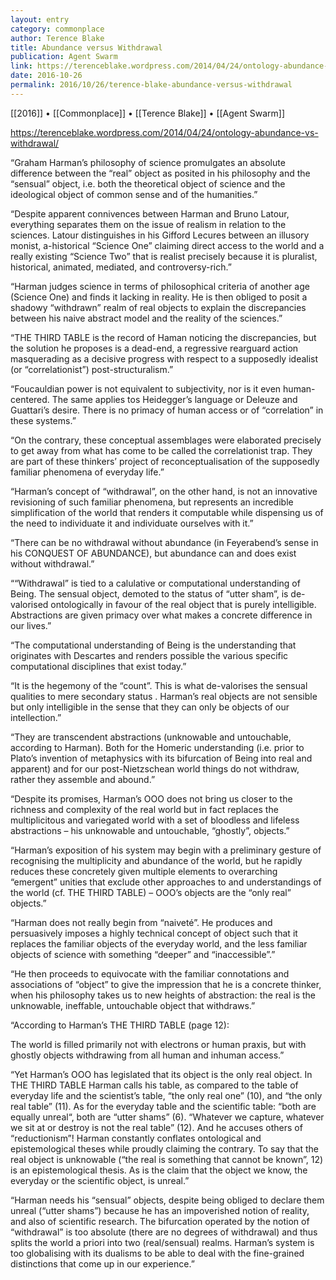 ```yaml
---
layout: entry
category: commonplace
author: Terence Blake
title: Abundance versus Withdrawal
publication: Agent Swarm
link: https://terenceblake.wordpress.com/2014/04/24/ontology-abundance-vs-withdrawal/
date: 2016-10-26
permalink: 2016/10/26/terence-blake-abundance-versus-withdrawal
---
```


[[2016]] • [[Commonplace]] • [[Terence Blake]] • [[Agent Swarm]]

https://terenceblake.wordpress.com/2014/04/24/ontology-abundance-vs-withdrawal/

“Graham Harman’s philosophy of science promulgates an absolute difference between the “real” object as posited in his philosophy and the “sensual” object, i.e. both the theoretical object of science and the ideological object of common sense and of the humanities.”

“Despite apparent connivences between Harman and Bruno Latour, everything separates them on the issue of realism in relation to the sciences. Latour distinguishes in his Gifford Lecures between an illusory monist, a-historical “Science One” claiming direct access to the world and a really existing “Science Two” that is realist precisely because it is pluralist, historical, animated, mediated, and controversy-rich.”

“Harman judges science in terms of philosophical criteria of another age (Science One) and finds it lacking in reality. He is then obliged to posit a shadowy “withdrawn” realm of real objects to explain the discrepancies between his naive abstract model and the reality of the sciences.”

“THE THIRD TABLE is the record of Haman noticing the discrepancies, but the solution he proposes is a dead-end, a regressive rearguard action masquerading as a decisive progress with respect to a supposedly idealist (or “correlationist”) post-structuralism.”

“Foucauldian power is not equivalent to subjectivity, nor is it even human-centered. The same applies tos Heidegger’s language or Deleuze and Guattari’s desire. There is no primacy of human access or of “correlation” in these systems.”

“On the contrary, these conceptual assemblages were elaborated precisely to get away from what has come to be called the correlationist trap. They are part of these thinkers’ project of reconceptualisation of the supposedly familiar phenomena of everyday life.”

“Harman’s concept of “withdrawal”, on the other hand, is not an innovative revisioning of such familiar phenomena, but represents an incredible simplification of the world that renders it computable while dispensing us of the need to individuate it and individuate ourselves with it.”

“There can be no withdrawal without abundance (in Feyerabend’s sense in his CONQUEST OF ABUNDANCE), but abundance can and does exist without withdrawal.”

““Withdrawal” is tied to a calulative or computational understanding of Being. The sensual object, demoted to the status of “utter sham”, is de-valorised ontologically in favour of the real object that is purely intelligible. Abstractions are given primacy over what makes a concrete difference in our lives.”

“The computational understanding of Being is the understanding that originates with Descartes and renders possible the various specific computational disciplines that exist today.”

“It is the hegemony of the “count”. This is what de-valorises the sensual qualities to mere secondary status . Harman’s real objects are not sensible but only intelligible in the sense that they can only be objects of our intellection.”

“They are transcendent abstractions (unknowable and untouchable, according to Harman). Both for the Homeric understanding (i.e. prior to Plato’s invention of metaphysics with its bifurcation of Being into real and apparent) and for our post-Nietzschean world things do not withdraw, rather they assemble and abound.”

“Despite its promises, Harman’s OOO does not bring us closer to the richness and complexity of the real world but in fact replaces the multiplicitous and variegated world with a set of bloodless and lifeless abstractions – his unknowable and untouchable, “ghostly”, objects.”

“Harman’s exposition of his system may begin with a preliminary gesture of recognising the multiplicity and abundance of the world, but he rapidly reduces these concretely given multiple elements to overarching “emergent” unities that exclude other approaches to and understandings of the world (cf. THE THIRD TABLE) – OOO’s objects are the “only real” objects.”

“Harman does not really begin from “naiveté”. He produces and persuasively imposes a highly technical concept of object such that it replaces the familiar objects of the everyday world, and the less familiar objects of science with something “deeper” and “inaccessible”.”

“He then proceeds to equivocate with the familiar connotations and associations of “object” to give the impression that he is a concrete thinker, when his philosophy takes us to new heights of abstraction: the real is the unknowable, ineffable, untouchable object that withdraws.”

“According to Harman’s THE THIRD TABLE (page 12):

The world is filled primarily not with electrons or human praxis, but with ghostly objects withdrawing from all human and inhuman access.”

“Yet Harman’s OOO has legislated that its object is the only real object. In THE THIRD TABLE Harman calls his table, as compared to the table of everyday life and the scientist’s table, “the only real one” (10), and “the only real table” (11). As for the everyday table and the scientific table: “both are equally unreal“, both are “utter shams” (6). “Whatever we capture, whatever we sit at or destroy is not the real table” (12). And he accuses others of “reductionism”! Harman constantly conflates ontological and epistemological theses while proudly claiming the contrary. To say that the real object is unknowable (“the real is something that cannot be known”, 12) is an epistemological thesis. As is the claim that the object we know, the everyday or the scientific object, is unreal.”

“Harman needs his “sensual” objects, despite being obliged to declare them unreal (“utter shams”) because he has an impoverished notion of reality, and also of scientific research. The bifurcation operated by the notion of “withdrawal” is too absolute (there are no degrees of withdrawal) and thus splits the world a priori into two (real/sensual) realms. Harman’s system is too globalising with its dualisms to be able to deal with the fine-grained distinctions that come up in our experience.”
